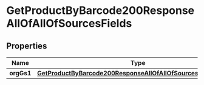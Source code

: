 
# GetProductByBarcode200ResponseAllOfAllOfSourcesFields

## Properties
| Name | Type | Description | Notes |
| ------------ | ------------- | ------------- | ------------- |
| **orgGs1** | [**GetProductByBarcode200ResponseAllOfAllOfSourcesFieldsOrgGs1**](GetProductByBarcode200ResponseAllOfAllOfSourcesFieldsOrgGs1.md) |  |  [optional] |



